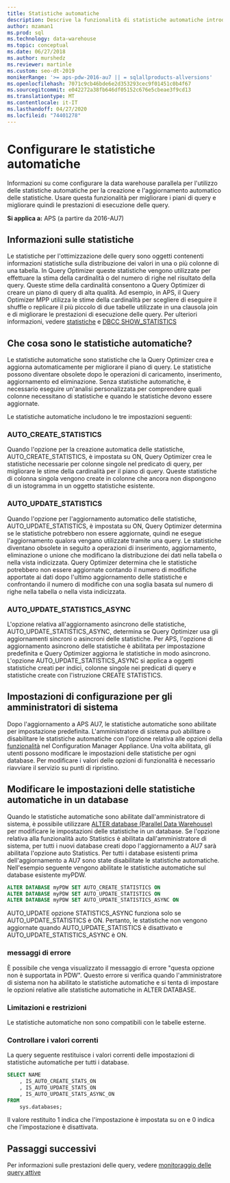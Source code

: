 ```yaml
---
title: Statistiche automatiche
description: Descrive la funzionalità di statistiche automatiche introdotta nel sistema di piattaforma di analisi AU7.
author: mzaman1
ms.prod: sql
ms.technology: data-warehouse
ms.topic: conceptual
ms.date: 06/27/2018
ms.author: murshedz
ms.reviewer: martinle
ms.custom: seo-dt-2019
monikerRange: '>= aps-pdw-2016-au7 || = sqlallproducts-allversions'
ms.openlocfilehash: 7071c9cb46bde6e2d353293cec9f01451c0b4f67
ms.sourcegitcommit: e042272a38fb646df05152c676e5cbeae3f9cd13
ms.translationtype: MT
ms.contentlocale: it-IT
ms.lasthandoff: 04/27/2020
ms.locfileid: "74401278"
---
```

# <a name="configure-auto-statistics"></a>Configurare le statistiche automatiche

Informazioni su come configurare la data warehouse parallela per l'utilizzo delle statistiche automatiche per la creazione e l'aggiornamento automatico delle statistiche.  Usare questa funzionalità per migliorare i piani di query e migliorare quindi le prestazioni di esecuzione delle query.

**Si applica a:** APS (a partire da 2016-AU7)

## <a name="what-are-statistics"></a>Informazioni sulle statistiche
Le statistiche per l'ottimizzazione delle query sono oggetti contenenti informazioni statistiche sulla distribuzione dei valori in una o più colonne di una tabella. In Query Optimizer queste statistiche vengono utilizzate per effettuare la stima della cardinalità o del numero di righe nel risultato della query. Queste stime della cardinalità consentono a Query Optimizer di creare un piano di query di alta qualità. Ad esempio, in APS, il Query Optimizer MPP utilizza le stime della cardinalità per scegliere di eseguire il shuffle o replicare il più piccolo di due tabelle utilizzate in una clausola join e di migliorare le prestazioni di esecuzione delle query.  Per ulteriori informazioni, vedere [statistiche](../relational-databases/statistics/statistics.md) e [DBCC SHOW_STATISTICS](../t-sql/database-console-commands/dbcc-show-statistics-transact-sql.md)

## <a name="what-are-auto-statistics"></a>Che cosa sono le statistiche automatiche?
Le statistiche automatiche sono statistiche che la Query Optimizer crea e aggiorna automaticamente per migliorare il piano di query. Le statistiche possono diventare obsolete dopo le operazioni di caricamento, inserimento, aggiornamento ed eliminazione. Senza statistiche automatiche, è necessario eseguire un'analisi personalizzata per comprendere quali colonne necessitano di statistiche e quando le statistiche devono essere aggiornate.

Le statistiche automatiche includono le tre impostazioni seguenti: 

### <a name="auto_create_statistics"></a>AUTO_CREATE_STATISTICS
Quando l'opzione per la creazione automatica delle statistiche, AUTO_CREATE_STATISTICS, è impostata su ON, Query Optimizer crea le statistiche necessarie per colonne singole nel predicato di query, per migliorare le stime della cardinalità per il piano di query. Queste statistiche di colonna singola vengono create in colonne che ancora non dispongono di un istogramma in un oggetto statistiche esistente.

### <a name="auto_update_statistics"></a>AUTO_UPDATE_STATISTICS 
Quando l'opzione per l'aggiornamento automatico delle statistiche, AUTO_UPDATE_STATISTICS, è impostata su ON, Query Optimizer determina se le statistiche potrebbero non essere aggiornate, quindi ne esegue l'aggiornamento qualora vengano utilizzate tramite una query. Le statistiche diventano obsolete in seguito a operazioni di inserimento, aggiornamento, eliminazione o unione che modificano la distribuzione dei dati nella tabella o nella vista indicizzata. Query Optimizer determina che le statistiche potrebbero non essere aggiornate contando il numero di modifiche apportate ai dati dopo l'ultimo aggiornamento delle statistiche e confrontando il numero di modifiche con una soglia basata sul numero di righe nella tabella o nella vista indicizzata.

### <a name="auto_update_statistics_async"></a>AUTO_UPDATE_STATISTICS_ASYNC
L'opzione relativa all'aggiornamento asincrono delle statistiche, AUTO_UPDATE_STATISTICS_ASYNC, determina se Query Optimizer usa gli aggiornamenti sincroni o asincroni delle statistiche. Per APS, l'opzione di aggiornamento asincrono delle statistiche è abilitata per impostazione predefinita e Query Optimizer aggiorna le statistiche in modo asincrono. L'opzione AUTO_UPDATE_STATISTICS_ASYNC si applica a oggetti statistiche creati per indici, colonne singole nei predicati di query e statistiche create con l'istruzione CREATE STATISTICS.

## <a name="configuration-settings-for-system-administrators"></a>Impostazioni di configurazione per gli amministratori di sistema
Dopo l'aggiornamento a APS AU7, le statistiche automatiche sono abilitate per impostazione predefinita. L'amministratore di sistema può abilitare o disabilitare le statistiche automatiche con l'opzione relativa alle opzioni della [funzionalità](appliance-feature-switch.md) nel Configuration Manager Appliance.  Una volta abilitata, gli utenti possono modificare le impostazioni delle statistiche per ogni database.
Per modificare i valori delle opzioni di funzionalità è necessario riavviare il servizio su punti di ripristino.

## <a name="change-auto-statistics-settings-on-a-database"></a>Modificare le impostazioni delle statistiche automatiche in un database
Quando le statistiche automatiche sono abilitate dall'amministratore di sistema, è possibile utilizzare [ALTER database (Parallel Data Warehouse)](../t-sql/statements/alter-database-transact-sql.md?tabs=sqlpdw) per modificare le impostazioni delle statistiche in un database. Se l'opzione relativa alla funzionalità auto Statistics è abilitata dall'amministratore di sistema, per tutti i nuovi database creati dopo l'aggiornamento a AU7 sarà abilitata l'opzione auto Statistics. Per tutti i database esistenti prima dell'aggiornamento a AU7 sono state disabilitate le statistiche automatiche. Nell'esempio seguente vengono abilitate le statistiche automatiche sul database esistente myPDW.

```sql
ALTER DATABASE myPDW SET AUTO_CREATE_STATISTICS ON
ALTER DATABASE myPDW SET AUTO_UPDATE_STATISTICS ON 
ALTER DATABASE myPDW SET AUTO_UPDATE_STATISTICS_ASYNC ON
```
 
AUTO_UPDATE opzione STATISTICS_ASYNC funziona solo se AUTO_UPDATE_STATISTICS è ON.  Pertanto, le statistiche non vengono aggiornate quando AUTO_UPDATE_STATISTICS è disattivato e AUTO_UPDATE_STATISTICS_ASYNC è ON. 

### <a name="error-messages"></a>messaggi di errore
È possibile che venga visualizzato il messaggio di errore "questa opzione non è supportata in PDW".  Questo errore si verifica quando l'amministratore di sistema non ha abilitato le statistiche automatiche e si tenta di impostare le opzioni relative alle statistiche automatiche in ALTER DATABASE. 

### <a name="limitations-and-restrictions"></a>Limitazioni e restrizioni
Le statistiche automatiche non sono compatibili con le tabelle esterne. 

### <a name="check-the-current-values"></a>Controllare i valori correnti
La query seguente restituisce i valori correnti delle impostazioni di statistiche automatiche per tutti i database.

```sql
SELECT NAME
    , IS_AUTO_CREATE_STATS_ON 
    , IS_AUTO_UPDATE_STATS_ON
    , IS_AUTO_UPDATE_STATS_ASYNC_ON
FROM
    sys.databases;
```

Il valore restituito 1 indica che l'impostazione è impostata su on e 0 indica che l'impostazione è disattivata. 

## <a name="next-steps"></a>Passaggi successivi
Per informazioni sulle prestazioni delle query, vedere [monitoraggio delle query attive](monitoring-active-queries.md)
